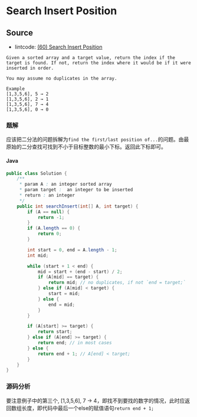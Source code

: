 # Search Insert Position


## Source

- lintcode: [(60) Search Insert Position](http://www.lintcode.com/en/problem/search-insert-position/)


```
Given a sorted array and a target value, return the index if the target is found. If not, return the index where it would be if it were inserted in order.

You may assume no duplicates in the array.

Example
[1,3,5,6], 5 → 2
[1,3,5,6], 2 → 1
[1,3,5,6], 7 → 4
[1,3,5,6], 0 → 0
```

### 题解

应该把二分法的问题拆解为`find the first/last position of...`的问题。由最原始的二分查找可找到不小于目标整数的最小下标。返回此下标即可。

#### Java

```java
public class Solution {
    /**
     * param A : an integer sorted array
     * param target :  an integer to be inserted
     * return : an integer
     */
    public int searchInsert(int[] A, int target) {
        if (A == null) {
            return -1;
        }
        if (A.length == 0) {
            return 0;
        }

        int start = 0, end = A.length - 1;
        int mid;

        while (start + 1 < end) {
            mid = start + (end - start) / 2;
            if (A[mid] == target) {
                return mid; // no duplicates, if not `end = target;`
            } else if (A[mid] < target) {
                start = mid;
            } else {
                end = mid;
            }
        }

        if (A[start] >= target) {
            return start;
        } else if (A[end] >= target) {
            return end; // in most cases
        } else {
            return end + 1; // A[end] < target;
        }
    }
}
```
### 源码分析

要注意例子中的第三个, [1,3,5,6], 7 → 4，即找不到要找的数字的情况，此时应返回数组长度，即代码中最后一个else的赋值语句`return end + 1;`
